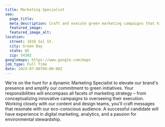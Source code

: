```yaml
---
title: Marketing Specialist
seo:
  page_title:
  meta_description: Craft and execute green marketing campaigns that highlight our sustainable products, services, and commitments, driving brand awareness and engagement.
  featured_image:
  featured_image_alt:
location:
  street: 1816 Sal St. 
  city: Green Bay
  state: WI
  zip: 54302
googlemaps: https://www.google.com/maps
job_type: Full Time
date: 2023-07-06T09:00:00Z
---
```


We're on the hunt for a dynamic Marketing Specialist to elevate our brand's presence and amplify our commitment to green initiatives. Your responsibilities will encompass all facets of marketing strategy – from conceptualizing innovative campaigns to overseeing their execution. Working closely with our content and design teams, you'll craft messages that resonate with our eco-conscious audience. A successful candidate will have experience in digital marketing, analytics, and a passion for environmental stewardship.